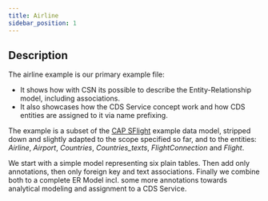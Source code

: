 ```yaml
---
title: Airline
sidebar_position: 1
---
```


## Description

The airline example is our primary example file:

- It shows how with CSN its possible to describe the Entity-Relationship model, including associations.
- It also showcases how the CDS Service concept work and how CDS entities are assigned to it via name prefixing.

The example is a subset of the [CAP SFlight](https://github.com/SAP-samples/cap-sflight) example data model, stripped down and slightly adapted to the scope specified so far, and to the entities: _Airline_, _Airport_, _Countries_, _Countries_texts_, _FlightConnection_ and _Flight_.

We start with a simple model representing six plain tables. Then add only annotations, then only foreign key and text associations. Finally we combine both to a complete ER Model incl. some more annotations towards analytical modeling and assignment to a CDS Service.
